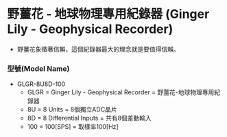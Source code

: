 # 野薑花 - 地球物理專用紀錄器 (Ginger Lily - Geophysical Recorder)
+ 野薑花象徵著信賴，這個紀錄器最大的理念就是要值得信賴。

### 型號(Model Name)
+ GLGR-8U8D-100
  + GLGR = Ginger Lily - Geophysical Recorder = 野薑花-地球物理專用紀錄器
  + 8U = 8 Units = 8個獨立ADC晶片
  + 8D = 8 Differential Inputs = 共有8個差動輸入
  + 100 = 100[SPS] = 取樣率100[Hz]
